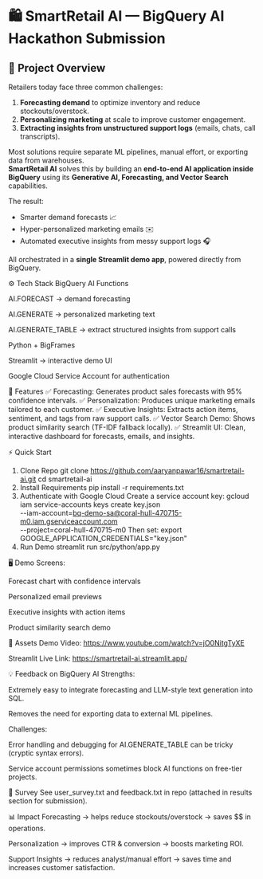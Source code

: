# 🛍️ SmartRetail AI — BigQuery AI Hackathon Submission

## 📌 Project Overview
Retailers today face three common challenges:  
1. **Forecasting demand** to optimize inventory and reduce stockouts/overstock.  
2. **Personalizing marketing** at scale to improve customer engagement.  
3. **Extracting insights from unstructured support logs** (emails, chats, call transcripts).  

Most solutions require separate ML pipelines, manual effort, or exporting data from warehouses.  
**SmartRetail AI** solves this by building an **end-to-end AI application inside BigQuery** using its **Generative AI, Forecasting, and Vector Search** capabilities.  

The result:  
- Smarter demand forecasts 📈  
- Hyper-personalized marketing emails ✉️  
- Automated executive insights from messy support logs 🎧  

All orchestrated in a **single Streamlit demo app**, powered directly from BigQuery.  

⚙️ Tech Stack
BigQuery AI Functions

AI.FORECAST → demand forecasting

AI.GENERATE → personalized marketing text

AI.GENERATE_TABLE → extract structured insights from support calls

Python + BigFrames

Streamlit → interactive demo UI

Google Cloud Service Account for authentication

🚀 Features
✅ Forecasting: Generates product sales forecasts with 95% confidence intervals.
✅ Personalization: Produces unique marketing emails tailored to each customer.
✅ Executive Insights: Extracts action items, sentiment, and tags from raw support calls.
✅ Vector Search Demo: Shows product similarity search (TF-IDF fallback locally).
✅ Streamlit UI: Clean, interactive dashboard for forecasts, emails, and insights.

⚡ Quick Start
1. Clone Repo
git clone https://github.com/aaryanpawar16/smartretail-ai.git
cd smartretail-ai
2. Install Requirements
pip install -r requirements.txt
3. Authenticate with Google Cloud
Create a service account key:
gcloud iam service-accounts keys create key.json \
  --iam-account=bq-demo-sa@coral-hull-470715-m0.iam.gserviceaccount.com \
  --project=coral-hull-470715-m0
Then set:
export GOOGLE_APPLICATION_CREDENTIALS="key.json"
4. Run Demo
streamlit run src/python/app.py

🖥️ Demo Screens:

Forecast chart with confidence intervals

Personalized email previews

Executive insights with action items

Product similarity search demo

🎥 Assets
Demo Video: https://www.youtube.com/watch?v=jO0NitgTyXE

Streamlit Live Link: https://smartretail-ai.streamlit.app/

💡 Feedback on BigQuery AI
Strengths:

Extremely easy to integrate forecasting and LLM-style text generation into SQL.

Removes the need for exporting data to external ML pipelines.

Challenges:

Error handling and debugging for AI.GENERATE_TABLE can be tricky (cryptic syntax errors).

Service account permissions sometimes block AI functions on free-tier projects.

📝 Survey
See user_survey.txt and feedback.txt in repo (attached in results section for submission).

📊 Impact
Forecasting → helps reduce stockouts/overstock → saves $$ in operations.

Personalization → improves CTR & conversion → boosts marketing ROI.

Support Insights → reduces analyst/manual effort → saves time and increases customer satisfaction.


